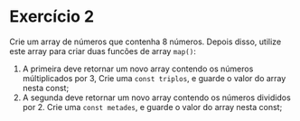 # Exercício 2
Crie um array de números que contenha 8 números.
Depois disso, utilize este array para criar duas funcões de array `map()`:

1. A primeira deve retornar um novo array contendo os números múltiplicados por 3, Crie uma `const triplos`, e guarde o valor do array nesta const;
2. A segunda deve retornar um novo array contendo os números divididos por 2. Crie uma `const metades`, e guarde o valor do array nesta const;

